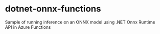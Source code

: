 # dotnet-onnx-functions
Sample of running inference on an ONNX model using .NET Onnx Runtime API in Azure Functions
